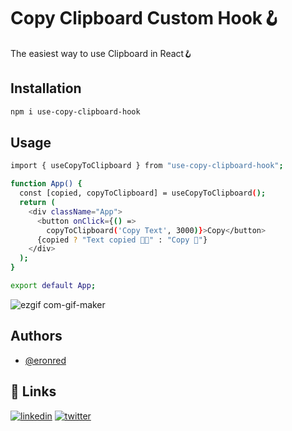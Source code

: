 
# Copy Clipboard Custom Hook🪝

The easiest way to use Clipboard in React🪝

## Installation
```bash
npm i use-copy-clipboard-hook

```
## Usage

```bash
import { useCopyToClipboard } from "use-copy-clipboard-hook";

function App() {
  const [copied, copyToClipboard] = useCopyToClipboard();
  return (
    <div className="App">
      <button onClick={() =>
        copyToClipboard('Copy Text', 3000)}>Copy</button>
      {copied ? "Text copied 🥳🥳" : "Copy 🤖"}
    </div>
  );
}

export default App;

```
![ezgif com-gif-maker](https://user-images.githubusercontent.com/43992376/209553740-3aeeb000-61f2-42ea-8f8f-62f40e500819.gif)

## Authors

- [@eronred](https://www.github.com/eronred)


## 🔗 Links
[![linkedin](https://img.shields.io/badge/linkedin-0A66C2?style=for-the-badge&logo=linkedin&logoColor=white)](https://www.linkedin.com/eronred)
[![twitter](https://img.shields.io/badge/twitter-1DA1F2?style=for-the-badge&logo=twitter&logoColor=white)](https://twitter.com/imeronn)


